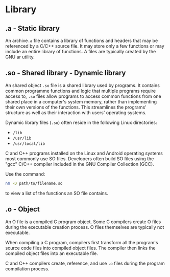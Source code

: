 # Library

## .a   -   Static library

An archive```.a``` file contains a library of functions and headers that may be referenced by a C/C++ source file.
It may store only a few functions or may include an entire library of functions.
A files are typically created by the GNU ar utility.

## .so  -   Shared library - Dynamic library

An shared object ```.so``` file is a shared library used by programs. It contains common programme functions and logic that multiple
programs require access to, ```.so``` files allow programs to access common functions from one shared place in a computer's
system memory, rather than implementing their own versions of the functions. This streamlines the programs' structure
as well as their interaction with users' operating systems.

Dynamic library files (```.so```) often reside in the following Linux directories:

- ```/lib```
- ```/usr/lib```
- ```/usr/local/lib```

C and C++ programs installed on the Linux and Android operating systems most commonly use SO files. Developers often 
build SO files using the "gcc" C/C++ compiler included in the GNU Compiler Collection (GCC).

Use the command:

```sh
nm -D path/to/filename.so
```

to view a list of the functions an SO file contains.

##  .o   -  Object

An O file is a compiled C program object. Some C compilers create O files during the executable creation
process. O files themselves are typically not executable.

When compiling a C program, compilers first transform all the program's source code files into compiled
object files. The compiler then links the compiled object files into an executable file.

C and C++ compilers create, reference, and use ```.o``` files during the program compilation process.


<!--  Script to show the footer   -->
<html>
<script
    src="https://code.jquery.com/jquery-3.3.1.js"
    integrity="sha256-2Kok7MbOyxpgUVvAk/HJ2jigOSYS2auK4Pfzbm7uH60="
    crossorigin="anonymous">
</script>
<script>
$(function(){
  $("#footer").load("../footers/footer.html");
});
</script>
<body>
<div id="footer"></div>
</body>
</html>
